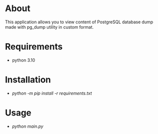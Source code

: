 # About
This application allows you to view content of PostgreSQL database dump made with pg_dump utility in custom format.

# Requirements
- python 3.10

# Installation
- *python -m pip install -r requirements.txt*

# Usage
- *python main.py*